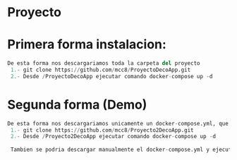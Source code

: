 # Proyecto


# Primera forma instalacion:
```python
De esta forma nos descargariamos toda la carpeta del proyecto
 1.- git clone https://github.com/mcc8/ProyectoDecoApp.git
 2.- Desde /ProyectoDecoApp ejecutar comando docker-compose up -d
 ``` 
# Segunda forma (Demo)
```python
De esta forma nos descargariamos unicamente un docker-compose.yml, que lleva las imagenes de los contenedores subidas en docker hub, 9
 1.- git clone https://github.com/mcc8/Proyecto2DecoApp.git
 2.- Desde /Proyecto2DecoApp ejecutar comando docker-compose up -d
 
 Tambien se podria descargar manualmente el docker-compose.yml y ejecutar el comando anterior.
 ``` 
